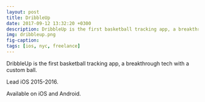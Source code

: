 ```yaml
---
layout: post
title: DribbleUp
date: 2017-09-12 13:32:20 +0300
description: DribbleUp is the first basketball tracking app, a breakthrough tech with a custom ball.
img: dribbleup.png
fig-caption: 
tags: [ios, nyc, freelance]
---
```


DribbleUp is the first basketball tracking app, a breakthrough tech with a custom ball.

Lead iOS 2015-2016.

Available on iOS and Android.